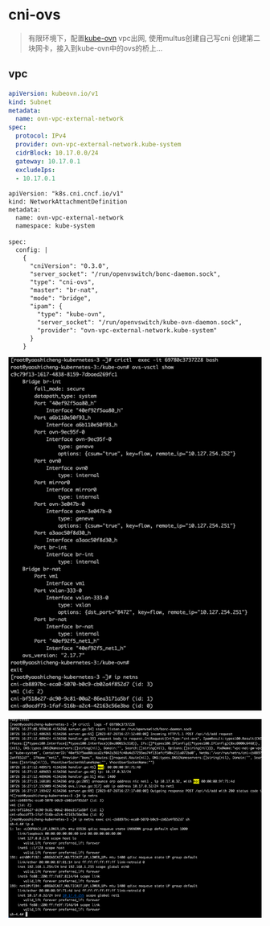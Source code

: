 # cni-ovs

> 有限环境下，配置[kube-ovn](https://github.com/kubeovn/kube-ovn) vpc出网, 使用multus创建自己写cni 创建第二块网卡，接入到kube-ovn中的ovs的桥上...

## vpc

```ovn-vpc-external-network.yaml
apiVersion: kubeovn.io/v1
kind: Subnet
metadata:
  name: ovn-vpc-external-network
spec:
  protocol: IPv4
  provider: ovn-vpc-external-network.kube-system
  cidrBlock: 10.17.0.0/24
  gateway: 10.17.0.1
  excludeIps:
  - 10.17.0.1
```


```multus
apiVersion: "k8s.cni.cncf.io/v1"
kind: NetworkAttachmentDefinition
metadata:
  name: ovn-vpc-external-network
  namespace: kube-system

spec:
  config: |
    {
      "cniVersion": "0.3.0",
      "server_socket": "/run/openvswitch/bonc-daemon.sock",
      "type": "cni-ovs",
      "master": "br-nat",
      "mode": "bridge",
      "ipam": {
        "type": "kube-ovn",
        "server_socket": "/run/openvswitch/kube-ovn-daemon.sock",
        "provider": "ovn-vpc-external-network.kube-system"
      }
    }
```

![ovs.jpg](images%2Fovs.jpg)

![pod.jpg](images%2Fpod.jpg)